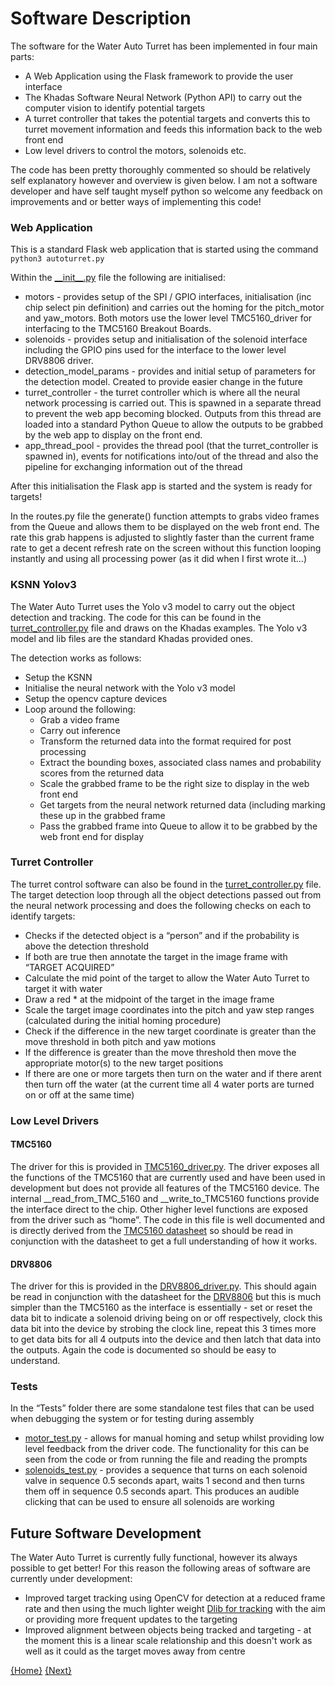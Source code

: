 # Software Description
The software for the Water Auto Turret has been implemented in four main parts:
* A Web Application using the Flask framework to provide the user interface
* The Khadas Software Neural Network (Python API) to carry out the computer vision to identify potential targets
* A turret controller that takes the potential targets and converts this to turret movement information and feeds this information back to the web front end
* Low level drivers to control the motors, solenoids etc.

The code has been pretty thoroughly commented so should be relatively self explanatory however and overview is given below. I am not a software developer and have self taught myself python so welcome any feedback on improvements and or better ways of implementing this code!

### Web Application
This is a standard Flask web application that is started using the command `python3 autoturret.py`

Within the [\_\_init__.py](https://github.com/neilbirtles/WaterAutoTurret/blob/main/Auto%20Turret%20Control%20Software/autoturretwebapp/__init__.py) file the following are initialised:
* motors - provides setup of the SPI / GPIO interfaces, initialisation (inc chip select pin definition) and carries out the homing for the  pitch_motor and yaw_motors. Both motors use the lower level TMC5160_driver for interfacing to the TMC5160 Breakout Boards.
* solenoids - provides setup and initialisation of the solenoid interface including the GPIO pins used for the interface to the lower level DRV8806 driver.
* detection_model_params - provides and initial setup of parameters for the detection model. Created to provide easier change in the future
* turret_controller - the turret controller which is where all the neural network processing is carried out. This is spawned in a separate thread to prevent the web app becoming blocked. Outputs from this thread are loaded into a standard Python Queue to allow the outputs to be grabbed by the web app to display on the front end.
* app_thread_pool - provides the thread pool (that the turret_controller is spawned in), events for notifications into/out of the thread and also the pipeline for exchanging information out of the thread

After this initialisation the Flask app is started and the system is ready for targets!

In the routes.py file the generate() function attempts to grabs video frames from the Queue and allows them to be displayed on the web front end. The rate this grab happens is adjusted to slightly faster than the current frame rate to get a decent refresh rate on the screen without this function looping instantly and using all processing power (as it did when I first wrote it…)

### KSNN Yolov3
The Water Auto Turret uses the Yolo v3 model to carry out the object detection and tracking. The code for this can be found in the [turret_controller.py](https://github.com/neilbirtles/WaterAutoTurret/blob/main/Auto%20Turret%20Control%20Software/autoturretwebapp/turret_controller.py) file and draws on the Khadas examples. The Yolo v3 model and lib files are the standard Khadas provided ones. 

The detection works as follows:
* Setup the KSNN
* Initialise the neural network with the Yolo v3 model
* Setup the opencv capture devices
* Loop around the following:
  * Grab a video frame
  * Carry out inference
  * Transform the returned data into the format required for post processing
  * Extract the bounding boxes, associated class names and probability scores from the returned data
  * Scale the grabbed frame to be the right size to display in the web front end
  * Get targets from the neural network returned data (including marking these up in the grabbed frame
  * Pass the grabbed frame into Queue to allow it to be grabbed by the web front end for display

### Turret Controller
The turret control software can also be found in the [turret_controller.py](https://github.com/neilbirtles/WaterAutoTurret/blob/main/Auto%20Turret%20Control%20Software/autoturretwebapp/turret_controller.py) file. The target detection loop through all the object detections passed out from the neural network processing and does the following checks on each to identify targets:
* Checks if the detected object is a “person” and if the probability is above the detection threshold
* If both are true then annotate the target in the image frame with “TARGET ACQUIRED”
* Calculate the mid point of the target to allow the Water Auto Turret to target it with water
* Draw a red * at the midpoint of the target in the image frame
* Scale the target image coordinates into the pitch and yaw step ranges (calculated during the initial homing procedure)
* Check if the difference in the new target coordinate is greater than the move threshold in both pitch and yaw motions
* If the difference is greater than the move threshold then move the appropriate motor(s) to the new target positions
* If there are one or more targets then turn on the water and if there arent then turn off the water (at the current time all 4 water ports are turned on or off at the same time)

### Low Level Drivers
#### TMC5160
The driver for this is provided in [TMC5160_driver.py](https://github.com/neilbirtles/WaterAutoTurret/blob/main/Auto%20Turret%20Control%20Software/autoturretwebapp/TMC5160_driver.py). The driver exposes all the functions of the TMC5160 that are currently used and have been used in development but does not provide all features of the TMC5160 device. The internal __read_from_TMC_5160 and __write_to_TMC5160 functions provide the interface direct to the chip. Other higher level functions are exposed from the driver such as “home”. The code in this file is well documented and is directly derived from the [TMC5160 datasheet](https://www.trinamic.com/fileadmin/assets/Products/ICs_Documents/TMC5160A_datasheet_rev1.16.pdf) so should be read in conjunction with the datasheet to get a full understanding of how it works.

#### DRV8806
The driver for this is provided in the [DRV8806_driver.py](https://github.com/neilbirtles/WaterAutoTurret/blob/main/Auto%20Turret%20Control%20Software/autoturretwebapp/DRV8806_driver.py). This should again be read in conjunction with the datasheet for the [DRV8806](https://www.ti.com/lit/gpn/drv8806) but this is much simpler than the TMC5160 as the interface is essentially - set or reset the data bit to indicate a solenoid driving being on or off respectively, clock this data bit into the device by strobing the clock line, repeat this 3 times more to get data bits for all 4 outputs into the device and then latch that data into the outputs. Again the code is documented so should be easy to understand. 

### Tests
In the “Tests” folder there are some standalone test files that can be used when debugging the system or for testing during assembly
* [motor_test.py](https://github.com/neilbirtles/WaterAutoTurret/blob/main/Auto%20Turret%20Control%20Software/Tests/motor_test.py) - allows for manual homing and setup whilst providing low level feedback from the driver code. The functionality for this can be seen from the code or from running the file and reading the prompts
* [solenoids_test.py](https://github.com/neilbirtles/WaterAutoTurret/blob/main/Auto%20Turret%20Control%20Software/Tests/solenoids_test.py) - provides a sequence that turns on each solenoid valve in sequence 0.5 seconds apart, waits 1 second and then turns them off in sequence 0.5 seconds apart. This produces an audible clicking that can be used to ensure all solenoids are working

## Future Software Development
The Water Auto Turret is currently fully functional, however its always possible to get better! For this reason the following areas of software are currently under development:
* Improved target tracking using OpenCV for detection at a reduced frame rate and then using the much lighter weight [Dlib for tracking](http://dlib.net/correlation_tracker.py.html) with the aim or providing more frequent updates to the targeting 
* Improved alignment between objects being tracked and targeting - at the moment this is a linear scale relationship and this doesn't work as well as it could as the target moves away from centre

[{Home}](README.md) [{Next}](3DPrintedParts.md)

